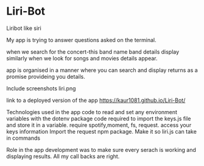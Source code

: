 # Liri-Bot
Liribot like siri

My app is trying to answer questions asked on the terminal.

when we search for the concert-this band name band details display
similarly when we look for songs and movies details appear.

app is organised in a manner where you can search and display returns as a promise provideing you details.


Include screenshots
liri.png

link to a deployed version of the app 
https://kaur1081.github.io/Liri-Bot/

Technologies used in the app
code to read and set any environment variables with the dotenv package
code required to import the keys.js file and store it in a variable.
require spotify,moment, fs, request.
access your keys information 
Import the request npm package.
Make it so liri.js can take in commands

Role in the app development was to make sure every serach is working and displaying results. All my call backs are right. 

